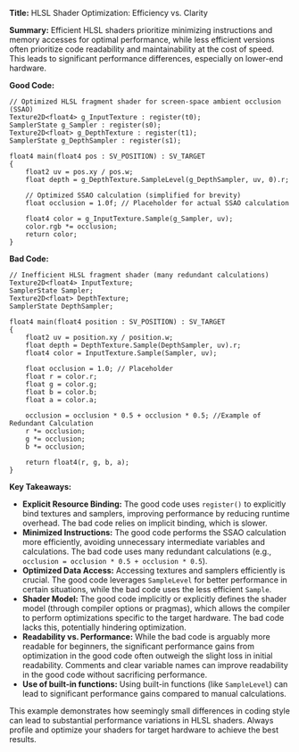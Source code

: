 **Title:** HLSL Shader Optimization: Efficiency vs. Clarity

**Summary:**  Efficient HLSL shaders prioritize minimizing instructions and memory accesses for optimal performance, while less efficient versions often prioritize code readability and maintainability at the cost of speed.  This leads to significant performance differences, especially on lower-end hardware.

**Good Code:**

```hlsl
// Optimized HLSL fragment shader for screen-space ambient occlusion (SSAO)
Texture2D<float4> g_InputTexture : register(t0);
SamplerState g_Sampler : register(s0);
Texture2D<float> g_DepthTexture : register(t1);
SamplerState g_DepthSampler : register(s1);

float4 main(float4 pos : SV_POSITION) : SV_TARGET
{
    float2 uv = pos.xy / pos.w;
    float depth = g_DepthTexture.SampleLevel(g_DepthSampler, uv, 0).r;

    // Optimized SSAO calculation (simplified for brevity)
    float occlusion = 1.0f; // Placeholder for actual SSAO calculation
    
    float4 color = g_InputTexture.Sample(g_Sampler, uv);
    color.rgb *= occlusion;
    return color;
}
```


**Bad Code:**

```hlsl
// Inefficient HLSL fragment shader (many redundant calculations)
Texture2D<float4> InputTexture;
SamplerState Sampler;
Texture2D<float> DepthTexture;
SamplerState DepthSampler;

float4 main(float4 position : SV_POSITION) : SV_TARGET
{
    float2 uv = position.xy / position.w;
    float depth = DepthTexture.Sample(DepthSampler, uv).r;
    float4 color = InputTexture.Sample(Sampler, uv);

    float occlusion = 1.0; // Placeholder
    float r = color.r;
    float g = color.g;
    float b = color.b;
    float a = color.a;

    occlusion = occlusion * 0.5 + occlusion * 0.5; //Example of Redundant Calculation
    r *= occlusion;
    g *= occlusion;
    b *= occlusion;

    return float4(r, g, b, a);
}
```


**Key Takeaways:**

* **Explicit Resource Binding:** The good code uses `register()` to explicitly bind textures and samplers, improving performance by reducing runtime overhead.  The bad code relies on implicit binding, which is slower.
* **Minimized Instructions:** The good code performs the SSAO calculation more efficiently, avoiding unnecessary intermediate variables and calculations.  The bad code uses many redundant calculations (e.g., `occlusion = occlusion * 0.5 + occlusion * 0.5`).
* **Optimized Data Access:** Accessing textures and samplers efficiently is crucial.  The good code leverages `SampleLevel` for better performance in certain situations,  while the bad code uses the less efficient `Sample`.
* **Shader Model:**  The good code implicitly or explicitly defines the shader model (through compiler options or pragmas), which allows the compiler to perform optimizations specific to the target hardware.  The bad code lacks this, potentially hindering optimization.
* **Readability vs. Performance:**  While the bad code is arguably more readable for beginners,  the significant performance gains from optimization in the good code often outweigh the slight loss in initial readability.  Comments and clear variable names can improve readability in the good code without sacrificing performance.
* **Use of built-in functions:** Using built-in functions (like `SampleLevel`) can lead to significant performance gains compared to manual calculations.


This example demonstrates how seemingly small differences in coding style can lead to substantial performance variations in HLSL shaders.  Always profile and optimize your shaders for target hardware to achieve the best results.
